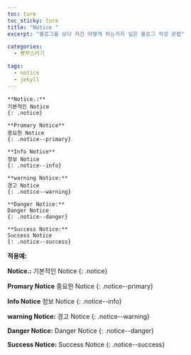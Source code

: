 ```yaml
---
toc: ture
toc_sticky: ture
title: "Notice "
excerpt: "블로그를 보다 저건 어떻게 하는거지 싶은 블로그 작성 문법"

categories:
  - 빵부스러기

tags:
  - notice
  - jekyll
---
```



```
**Notice.:**
기본적인 Notice
{: .notice}

**Promary Notice**
중요한 Notice
{: .notice--primary}

**Info Notice**
정보 Notice
{: .notice--info}

**warning Notice:**
경고 Notice
{: .notice--warning}

**Danger Notice:**
Danger Notice
{: .notice--danger}

**Success Notice:**
Success Notice
{: .notice--success}

```

**적용예:**

**Notice.:**
기본적인 Notice
{: .notice}

**Promary Notice**
중요한 Notice
{: .notice--primary}

**Info Notice**
정보 Notice
{: .notice--info}

**warning Notice:**
경고 Notice
{: .notice--warning}

**Danger Notice:**
Danger Notice
{: .notice--danger}

**Success Notice:**
Success Notice
{: .notice--success}







